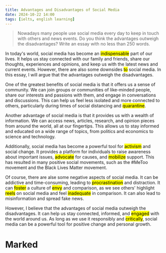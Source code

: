 ```yaml
---
title: Advantages and Disadvantages of Social Media
date: 2024-10-22 14:00
tags: [ielts, english learning]
---
```


>
> Nowadays many people use social media every day to keep in touch with others and news events. Do you think the advantages outweigh the disadvantages? Write an essay with no less than 250 words.

In today's world, social media has become an <mark>indispensable</mark> part of our lives. It helps us stay connected with our family and friends, share our thoughts, experiences and opinions, and keep us with the latest news and current events. However, there are also some downsides <mark>to</mark> social media. In this essay, I will argue that the advantages outweigh the disadvantages.

One of the greatest benefits of social media is that it offers us a sense of community. We can join groups or communities of like-minded people, share our interests and passions with them, and engage in conversations and discussions. This can help us feel less isolated and more connected to others, particularly during times of social distancing and <mark>quarantine</mark>.

Another advantage of social media is that it provides us with a wealth of information. We can access news, articles, research, and opinion pieces from around the world, all at our fingertips. This allows us to stay informed and educated on a wide range of topics, from politics and economics to science and technology.

Additionally, social media has become a powerful tool for <mark>activism</mark> and social change. It provides a platform for individuals to raise awareness about important issues, <mark>advocate</mark> for causes, and <mark>mobilize</mark> support. This has resulted in many positive social movements, such as the #MeToo movement and the Black Lives Matter movement.

Of course, there are alse some negative aspects of social media. It can be addictive and time-consuming, leading to <mark>procrastination</mark> and distraction. It can <mark>foster</mark> a culture of <mark>envy</mark> and comparison, as we see others' highlight <mark>reels</mark> on social media and feel <mark>inadequate</mark> in comparison. It can also lead to misinformation and spread fake news.

However, I believe that the advantages of social media outweigh the disadvantages. It can help us stay connected, informed, and <mark>engaged</mark> with the world around us. As long as we use it responsibly and <mark>critically</mark>, social media can be a powerful tool for positive change and personal growth.

<div id="marked-list">
  <h1>Marked</h1>
</div>

<script>
  (function() {
    const markedEl = document.querySelectorAll('mark');
    const ul = document.createElement('ul');

    const uniqueTexts = new Set();

    markedEl.forEach(el => {
      const text = el.textContent;

      if (!uniqueTexts.has(text)) {
        uniqueTexts.add(text);
        
        const li = document.createElement('li');
        li.textContent = text;
        
        ul.appendChild(li);
      }
    });
    
    document.getElementById('marked-list').appendChild(ul);
  })();
</script>